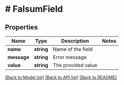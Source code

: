 # # FalsumField

## Properties

Name | Type | Description | Notes
------------ | ------------- | ------------- | -------------
**name** | **string** | Name of the field |
**message** | **string** | Error message |
**value** | **string** | The provided value |

[[Back to Model list]](../../README.md#models) [[Back to API list]](../../README.md#endpoints) [[Back to README]](../../README.md)
